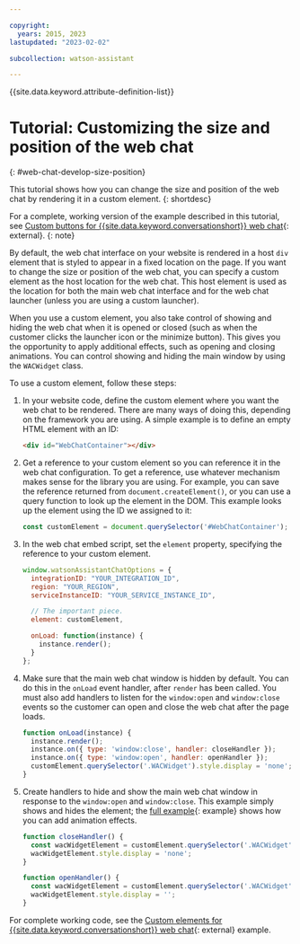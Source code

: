 ```yaml
---

copyright:
  years: 2015, 2023
lastupdated: "2023-02-02"

subcollection: watson-assistant

---
```


{{site.data.keyword.attribute-definition-list}}

# Tutorial: Customizing the size and position of the web chat
{: #web-chat-develop-size-position}

This tutorial shows how you can change the size and position of the web chat by rendering it in a custom element.
{: shortdesc}

For a complete, working version of the example described in this tutorial, see [Custom buttons for {{site.data.keyword.conversationshort}} web chat](https://github.com/watson-developer-cloud/assistant-toolkit/tree/master/integrations/webchat/examples/custom-element){: external}.
{: note}

By default, the web chat interface on your website is rendered in a host `div` element that is styled to appear in a fixed location on the page. If you want to change the size or position of the web chat, you can specify a custom element as the host location for the web chat. This host element is used as the location for both the main web chat interface and for the web chat launcher (unless you are using a custom launcher).

When you use a custom element, you also take control of showing and hiding the web chat when it is opened or closed (such as when the customer clicks the launcher icon or the minimize button). This gives you the opportunity to apply additional effects, such as opening and closing animations. You can control showing and hiding the main window by using the `WACWidget` class.

To use a custom element, follow these steps:

1. In your website code, define the custom element where you want the web chat to be rendered. There are many ways of doing this, depending on the framework you are using. A simple example is to define an empty HTML element with an ID:

    ```html
    <div id="WebChatContainer"></div>
    ```

1. Get a reference to your custom element so you can reference it in the web chat configuration. To get a reference, use whatever mechanism makes sense for the library you are using. For example, you can save the reference returned from `document.createElement()`, or you can use a query function to look up the element in the DOM. This example looks up the element using the ID we assigned to it:

    ```javascript
    const customElement = document.querySelector('#WebChatContainer');
    ```

1. In the web chat embed script, set the `element` property, specifying the reference to your custom element.

    ```javascript
    window.watsonAssistantChatOptions = {
      integrationID: "YOUR_INTEGRATION_ID",
      region: "YOUR_REGION",
      serviceInstanceID: "YOUR_SERVICE_INSTANCE_ID",
    
      // The important piece.
      element: customElement,
    
      onLoad: function(instance) {
        instance.render();
      }
    };
    ```

1. Make sure that the main web chat window is hidden by default. You can do this in the `onLoad` event handler, after `render` has been called. You must also add handlers to listen for the `window:open` and `window:close` events so the customer can open and close the web chat after the page loads.

    ```javascript
    function onLoad(instance) {
      instance.render();
      instance.on({ type: 'window:close', handler: closeHandler });
      instance.on({ type: 'window:open', handler: openHandler });
      customElement.querySelector('.WACWidget').style.display = 'none';
    }
    ```

1. Create handlers to hide and show the main web chat window in response to the `window:open` and `window:close`. This example simply shows and hides the element; the [full example](https://github.com/watson-developer-cloud/assistant-toolkit/blob/master/integrations/webchat/examples/custom-element/client/javascript-animation/index.html){: example} shows how you can add animation effects.

    ```javascript
    function closeHandler() {
      const wacWidgetElement = customElement.querySelector('.WACWidget');
      wacWidgetElement.style.display = 'none';
    }
    
    function openHandler() {
      const wacWidgetElement = customElement.querySelector('.WACWidget');
      wacWidgetElement.style.display = '';
    }
    ```

For complete working code, see the [Custom elements for {{site.data.keyword.conversationshort}} web chat](https://github.com/watson-developer-cloud/assistant-toolkit/tree/master/integrations/webchat/examples/custom-element){: external} example.
